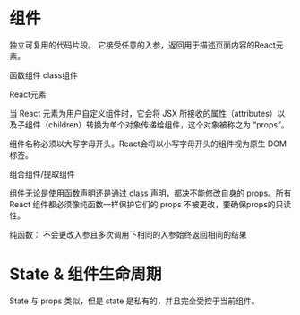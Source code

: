# 组件
独立可复用的代码片段。
它接受任意的入参，返回用于描述页面内容的React元素。

函数组件
class组件

React元素

当 React 元素为用户自定义组件时，它会将 JSX 所接收的属性（attributes）以及子组件（children）转换为单个对象传递给组件，这个对象被称之为 “props”。

组件名称必须以大写字母开头。React会将以小写字母开头的组件视为原生 DOM 标签。

组合组件/提取组件

组件无论是使用函数声明还是通过 class 声明，都决不能修改自身的 props。所有 React 组件都必须像纯函数一样保护它们的 props 不被更改，要确保props的只读性。

纯函数： 不会更改入参且多次调用下相同的入参始终返回相同的结果

# State & 组件生命周期
State 与 props 类似，但是 state 是私有的，并且完全受控于当前组件。
